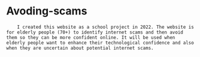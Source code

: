 # Avoding-scams
        I created this website as a school project in 2022. The website is for elderly people (70+) to identify internet scams and then avoid them so they can be more confident online. It will be used when elderly people want to enhance their technological confidence and also when they are uncertain about potential internet scams.
